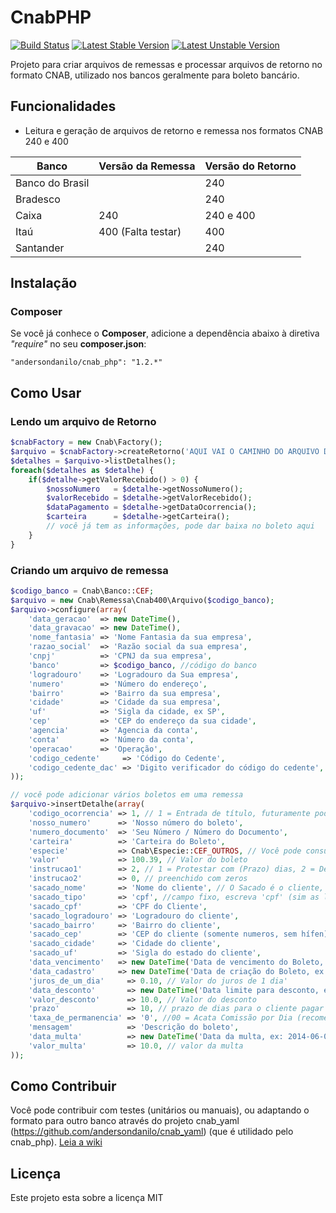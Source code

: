CnabPHP
=======

[![Build Status](https://secure.travis-ci.org/andersondanilo/CnabPHP.png?branch=master)](http://travis-ci.org/andersondanilo/CnabPHP)
[![Latest Stable Version](https://poser.pugx.org/andersondanilo/cnab_php/v/stable.svg)](https://packagist.org/packages/andersondanilo/cnab_php)
[![Latest Unstable Version](https://poser.pugx.org/andersondanilo/cnab_php/v/unstable.svg)](https://packagist.org/packages/andersondanilo/cnab_php)

Projeto para criar arquivos de remessas e processar arquivos de retorno no formato CNAB, utilizado nos bancos geralmente para boleto bancário.


## Funcionalidades

* Leitura e geração de arquivos de retorno e remessa nos formatos CNAB 240 e 400

| Banco           | Versão da Remessa  | Versão do Retorno  |
|-----------------|--------------------|--------------------|
| Banco do Brasil |                    | 240                |
| Bradesco        |                    | 240                |
| Caixa           | 240                | 240 e 400          |
| Itaú            | 400 (Falta testar) | 400                |
| Santander       |                    | 240                |

## Instalação
### Composer
Se você já conhece o **Composer**, adicione a dependência abaixo à diretiva *"require"* no seu **composer.json**:
```
"andersondanilo/cnab_php": "1.2.*"
```

## Como Usar
### Lendo um arquivo de Retorno
```php
$cnabFactory = new Cnab\Factory();
$arquivo = $cnabFactory->createRetorno('AQUI VAI O CAMINHO DO ARQUIVO DE RETORNO, EX: RET1010.RET');
$detalhes = $arquivo->listDetalhes();
foreach($detalhes as $detalhe) {
    if($detalhe->getValorRecebido() > 0) {
        $nossoNumero   = $detalhe->getNossoNumero();
        $valorRecebido = $detalhe->getValorRecebido();
        $dataPagamento = $detalhe->getDataOcorrencia();
        $carteira      = $detalhe->getCarteira();
        // você já tem as informações, pode dar baixa no boleto aqui
    }
}
```
### Criando um arquivo de remessa
```php
$codigo_banco = Cnab\Banco::CEF;
$arquivo = new Cnab\Remessa\Cnab400\Arquivo($codigo_banco);
$arquivo->configure(array(
	'data_geracao'  => new DateTime(),
	'data_gravacao' => new DateTime(), 
	'nome_fantasia' => 'Nome Fantasia da sua empresa', 
	'razao_social'  => 'Razão social da sua empresa', 
	'cnpj'          => 'CPNJ da sua empresa',
	'banco'         => $codigo_banco, //código do banco
	'logradouro'    => 'Logradouro da Sua empresa',
	'numero'        => 'Número do endereço',
	'bairro'        => 'Bairro da sua empresa', 
    'cidade'        => 'Cidade da sua empresa',
    'uf'            => 'Sigla da cidade, ex SP',
    'cep'           => 'CEP do endereço da sua cidade',
    'agencia'       => 'Agencia da conta',
    'conta'         => 'Número da conta',
    'operacao'      => 'Operação',
    'codigo_cedente'     => 'Código do Cedente',
    'codigo_cedente_dac' => 'Digito verificador do código do cedente',
));

// você pode adicionar vários boletos em uma remessa
$arquivo->insertDetalhe(array(
	'codigo_ocorrencia' => 1, // 1 = Entrada de título, futuramente poderemos ter uma constante
	'nosso_numero'      => 'Nosso número do boleto',
	'numero_documento'  => 'Seu Número / Número do Documento',
	'carteira'          => 'Carteira do Boleto',
	'especie'           => Cnab\Especie::CEF_OUTROS, // Você pode consultar as especies Cnab\Especie::CEF_OUTROS, futuramente poderemos ter uma tabela na documentação
	'valor'             => 100.39, // Valor do boleto
	'instrucao1'        => 2, // 1 = Protestar com (Prazo) dias, 2 = Devolver após (Prazo) dias, futuramente poderemos ter uma constante
	'instrucao2'        => 0, // preenchido com zeros
	'sacado_nome'       => 'Nome do cliente', // O Sacado é o cliente, preste atenção nos campos abaixo
	'sacado_tipo'       => 'cpf', //campo fixo, escreva 'cpf' (sim as letras cpf) se for pessoa fisica, cnpj se for pessoa juridica
	'sacado_cpf'        => 'CPF do Cliente',
	'sacado_logradouro' => 'Logradouro do cliente',
	'sacado_bairro'     => 'Bairro do cliente',
	'sacado_cep'        => 'CEP do cliente (somente numeros, sem hífen)',
	'sacado_cidade'     => 'Cidade do cliente',
	'sacado_uf'         => 'Sigla do estado do cliente',
	'data_vencimento'   => new DateTime('Data de vencimento do Boleto, ex: 2014-06-08'),
	'data_cadastro'     => new DateTime('Data de criação do Boleto, ex: 2014-06-01'),
	'juros_de_um_dia'     => 0.10, // Valor do juros de 1 dia'
	'data_desconto'       => new DateTime('Data limite para desconto, ex: 2014-06-01'),
	'valor_desconto'      => 10.0, // Valor do desconto
	'prazo'               => 10, // prazo de dias para o cliente pagar após o vencimento
	'taxa_de_permanencia' => '0', //00 = Acata Comissão por Dia (recomendável), 51 Acata Condições de Cadastramento na CAIXA
	'mensagem'            => 'Descrição do boleto',
	'data_multa'          => new DateTime('Data da multa, ex: 2014-06-09'), // data da multa
	'valor_multa'         => 10.0, // valor da multa
));
```

## Como Contribuir
Você pode contribuir com testes (unitários ou manuais), ou adaptando o formato para outro banco através do projeto cnab_yaml (https://github.com/andersondanilo/cnab_yaml) (que é utilidado pelo cnab_php).  [Leia a wiki](https://github.com/andersondanilo/CnabPHP/wiki)

## Licença
Este projeto esta sobre a licença MIT
